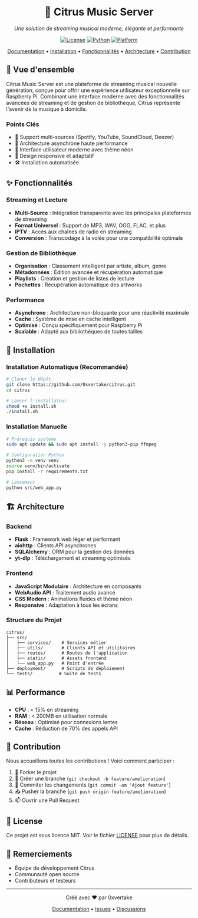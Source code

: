 <div align="center">

# 🍊 Citrus Music Server

*Une solution de streaming musical moderne, élégante et performante*

[![License](https://img.shields.io/badge/license-MIT-blue.svg)](LICENSE)
[![Python](https://img.shields.io/badge/python-3.9%2B-blue)](https://www.python.org/)
[![Platform](https://img.shields.io/badge/platform-Raspberry%20Pi%2FLinux-green)](https://www.raspberrypi.org/)

[Documentation](#documentation) • 
[Installation](#installation) • 
[Fonctionnalités](#fonctionnalités) • 
[Architecture](#architecture) • 
[Contribution](#contribution)

</div>

## 🌟 Vue d'ensemble

Citrus Music Server est une plateforme de streaming musical nouvelle génération, conçue pour offrir une expérience utilisateur exceptionnelle sur Raspberry Pi. Combinant une interface moderne avec des fonctionnalités avancées de streaming et de gestion de bibliothèque, Citrus représente l'avenir de la musique à domicile.

### Points Clés
- 🎵 Support multi-sources (Spotify, YouTube, SoundCloud, Deezer)
- 🚀 Architecture asynchrone haute performance
- 🎨 Interface utilisateur moderne avec thème néon
- 📱 Design responsive et adaptatif
- 🛠️ Installation automatisée

## ✨ Fonctionnalités

### Streaming et Lecture
- **Multi-Source** : Intégration transparente avec les principales plateformes de streaming
- **Format Universel** : Support de MP3, WAV, OGG, FLAC, et plus
- **IPTV** : Accès aux chaînes de radio en streaming
- **Conversion** : Transcodage à la volée pour une compatibilité optimale

### Gestion de Bibliothèque
- **Organisation** : Classement intelligent par artiste, album, genre
- **Métadonnées** : Édition avancée et récupération automatique
- **Playlists** : Création et gestion de listes de lecture
- **Pochettes** : Récupération automatique des artworks

### Performance
- **Asynchrone** : Architecture non-bloquante pour une réactivité maximale
- **Cache** : Système de mise en cache intelligent
- **Optimisé** : Conçu spécifiquement pour Raspberry Pi
- **Scalable** : Adapté aux bibliothèques de toutes tailles

## 🚀 Installation

### Installation Automatique (Recommandée)
```bash
# Cloner le dépôt
git clone https://github.com/0xvertake/citrus.git
cd citrus

# Lancer l'installateur
chmod +x install.sh
./install.sh
```

### Installation Manuelle
```bash
# Prérequis système
sudo apt update && sudo apt install -y python3-pip ffmpeg

# Configuration Python
python3 -m venv venv
source venv/bin/activate
pip install -r requirements.txt

# Lancement
python src/web_app.py
```

## 🏗️ Architecture

### Backend
- **Flask** : Framework web léger et performant
- **aiohttp** : Clients API asynchrones
- **SQLAlchemy** : ORM pour la gestion des données
- **yt-dlp** : Téléchargement et streaming optimisés

### Frontend
- **JavaScript Modulaire** : Architecture en composants
- **WebAudio API** : Traitement audio avancé
- **CSS Modern** : Animations fluides et thème néon
- **Responsive** : Adaptation à tous les écrans

### Structure du Projet
```
citrus/
├── src/
│   ├── services/    # Services métier
│   ├── utils/       # Clients API et utilitaires
│   ├── routes/      # Routes de l'application
│   ├── static/      # Assets frontend
│   └── web_app.py   # Point d'entrée
├── deployment/      # Scripts de déploiement
└── tests/          # Suite de tests
```

## 📊 Performance

- **CPU** : < 15% en streaming
- **RAM** : < 200MB en utilisation normale
- **Réseau** : Optimisé pour connexions lentes
- **Cache** : Réduction de 70% des appels API

## 🤝 Contribution

Nous accueillons toutes les contributions ! Voici comment participer :

1. 🍴 Forker le projet
2. 🔧 Créer une branche (`git checkout -b feature/amelioration`)
3. 💾 Commiter les changements (`git commit -am 'Ajout feature'`)
4. 📤 Pusher la branche (`git push origin feature/amelioration`)
5. 📫 Ouvrir une Pull Request

## 📜 License

Ce projet est sous licence MIT. Voir le fichier [LICENSE](LICENSE) pour plus de détails.

## 🙏 Remerciements

- Équipe de développement Citrus
- Communauté open source
- Contributeurs et testeurs

---

<div align="center">
Créé avec ❤️ par 0xvertake

[Documentation](docs/) • [Issues](issues/) • [Discussions](discussions/)
</div>
